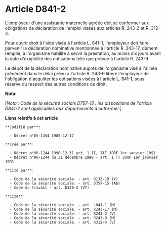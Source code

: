 # Article D841-2

L'employeur d'une assistante maternelle agréée doit se conformer aux obligations de déclaration de l'emploi visées aux
articles R. 243-2 et R. 312-4. 

Pour ouvrir droit à l'aide visée à l'article L. 841-1, l'employeur doit faire parvenir la déclaration nominative mentionnée à
l'article R. 243-17, dûment remplie, à l'organisme habilité à servir la prestation, au moins dix jours avant la date
d'exigibilité des cotisations telle que prévue à l'article R. 243-9   . 

Le dépôt de la déclaration nominative auprès de l'organisme visé à l'alinéa précédent dans le délai prévu à l'article R.
243-9 libère l'employeur de l'obligation d'acquitter les cotisations visées à l'article L. 841-1, sous réserve du respect des
autres conditions de droit.

**Nota:**

[*Nota : Code de la sécurité sociale D757-15 : les dispositions de l'article D841-2 sont applicables aux départements
d'outre-mer.*]

**Liens relatifs à cet article**

	**Codifié par**:

	  - Décret n°85-1354 1985-12-17

	**Créé par**:

	  - Décret n°90-1244 1990-12-31 art. 1 II, III JORF 1er janvier 1991
	  - Décret n°90-1244 du 31 décembre 1990 - art. 1 () JORF 1er janvier 1991

	**Cité par**:

	  - Code de la sécurité sociale. - art. D133-19 (V)
	  - Code de la sécurité sociale. - art. D757-15 (Ab)
	  - Code du travail - art. D129-3 (VT)

	**Cite**:

	  - Code de la sécurité sociale. - art. L841-1 (M)
	  - Code de la sécurité sociale. - art. R243-17 (M)
	  - Code de la sécurité sociale. - art. R243-2 (V)
	  - Code de la sécurité sociale. - art. R243-9 (M)
	  - Code de la sécurité sociale. - art. R312-4 (V)
